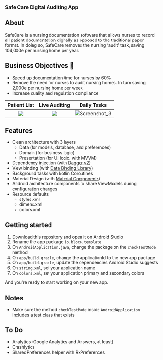 ### Safe Care Digital Auditing App


## About

SafeCare is a nursing documentation software that allows nurses to record all patient documentation digitally as opposed to the traditional paper format. In doing so, SafeCare removes the nursing ‘audit’ task, saving 104,000e per nursing home per year.


## Business Objectives 🎯
* Speed up documentation time for nurses by 60%
* Remove the need for nurses to audit nursing homes. In turn saving 2,000e per nursing home per week
* Increase quality and regulation compliance

Patient List             |  Live Auditing          | Daily Tasks
:-------------------------:|:-------------------------:|:-------------------------:
![](https://user-images.githubusercontent.com/57268763/79762207-59f77780-831a-11ea-8d14-9640dd274f9d.png)  |  ![](https://user-images.githubusercontent.com/57268763/79761526-7e068900-8319-11ea-9426-6f976ac9239e.png) | ![Screenshot_3](https://user-images.githubusercontent.com/57268763/79762569-d2f6cf00-831a-11ea-8379-0681b5083d36.png)



## Features
- Clean architecture with 3 layers
    - Data (for models, database, and preferences)
    - Domain (for business logic)
    - Presentation (for UI logic, with MVVM)
- Dependency injection (with [Dagger v2](http://google.github.io/dagger/))
- View binding (with [Data Binding Library](https://developer.android.com/topic/libraries/data-binding))
- Background tasks with kotlin Coroutines
- Material Design (with [Material Components](https://github.com/material-components/material-components-android))
- Android architecture components to share ViewModels during configuration changes
- Resource defaults
    - styles.xml
    - dimens.xml
    - colors.xml

## Getting started

1. Download this repository and open it on Android Studio
1. Rename the app package `io.bloco.template`
1. On `AndroidApplication.java`, change the package on the `checkTestMode` method
1. On `app/build.gradle`, change the applicationId to the new app package
1. On `app/build.gradle`, update the dependencies Android Studio suggests
1. On `string.xml`, set your application name 
1. On `colors.xml`, set your application primary and secondary colors 

And you're ready to start working on your new app.

## Notes

- Make sure the method `checkTestMode` inside `AndroidApplication` includes a test class
  that exists

## To Do

- Analytics (Google Analytics and Answers, at least)
- Crashlytics
- SharedPreferences helper with RxPreferences

